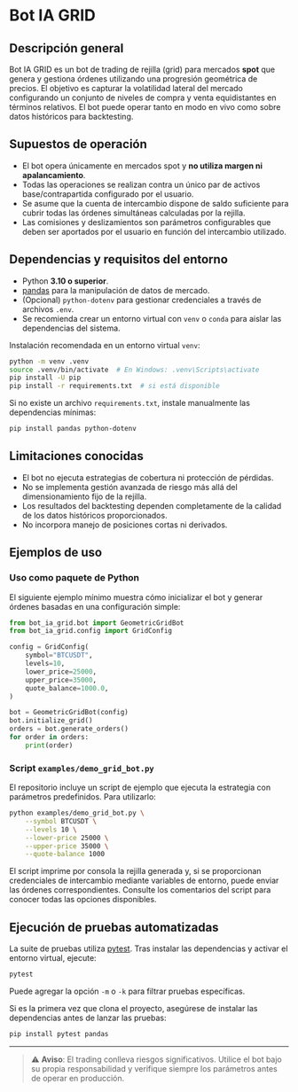 # Bot IA GRID

## Descripción general
Bot IA GRID es un bot de trading de rejilla (grid) para mercados **spot** que genera y gestiona órdenes utilizando una progresión geométrica de precios. El objetivo es capturar la volatilidad lateral del mercado configurando un conjunto de niveles de compra y venta equidistantes en términos relativos. El bot puede operar tanto en modo en vivo como sobre datos históricos para backtesting.

## Supuestos de operación
- El bot opera únicamente en mercados spot y **no utiliza margen ni apalancamiento**.
- Todas las operaciones se realizan contra un único par de activos base/contrapartida configurado por el usuario.
- Se asume que la cuenta de intercambio dispone de saldo suficiente para cubrir todas las órdenes simultáneas calculadas por la rejilla.
- Las comisiones y deslizamientos son parámetros configurables que deben ser aportados por el usuario en función del intercambio utilizado.

## Dependencias y requisitos del entorno
- Python **3.10 o superior**.
- [pandas](https://pandas.pydata.org/) para la manipulación de datos de mercado.
- (Opcional) `python-dotenv` para gestionar credenciales a través de archivos `.env`.
- Se recomienda crear un entorno virtual con `venv` o `conda` para aislar las dependencias del sistema.

Instalación recomendada en un entorno virtual `venv`:

```bash
python -m venv .venv
source .venv/bin/activate  # En Windows: .venv\Scripts\activate
pip install -U pip
pip install -r requirements.txt  # si está disponible
```

Si no existe un archivo `requirements.txt`, instale manualmente las dependencias mínimas:

```bash
pip install pandas python-dotenv
```

## Limitaciones conocidas
- El bot no ejecuta estrategias de cobertura ni protección de pérdidas.
- No se implementa gestión avanzada de riesgo más allá del dimensionamiento fijo de la rejilla.
- Los resultados del backtesting dependen completamente de la calidad de los datos históricos proporcionados.
- No incorpora manejo de posiciones cortas ni derivados.

## Ejemplos de uso

### Uso como paquete de Python
El siguiente ejemplo mínimo muestra cómo inicializar el bot y generar órdenes basadas en una configuración simple:

```python
from bot_ia_grid.bot import GeometricGridBot
from bot_ia_grid.config import GridConfig

config = GridConfig(
    symbol="BTCUSDT",
    levels=10,
    lower_price=25000,
    upper_price=35000,
    quote_balance=1000.0,
)

bot = GeometricGridBot(config)
bot.initialize_grid()
orders = bot.generate_orders()
for order in orders:
    print(order)
```

### Script `examples/demo_grid_bot.py`
El repositorio incluye un script de ejemplo que ejecuta la estrategia con parámetros predefinidos. Para utilizarlo:

```bash
python examples/demo_grid_bot.py \
    --symbol BTCUSDT \
    --levels 10 \
    --lower-price 25000 \
    --upper-price 35000 \
    --quote-balance 1000
```

El script imprime por consola la rejilla generada y, si se proporcionan credenciales de intercambio mediante variables de entorno, puede enviar las órdenes correspondientes. Consulte los comentarios del script para conocer todas las opciones disponibles.

## Ejecución de pruebas automatizadas
La suite de pruebas utiliza [pytest](https://docs.pytest.org/). Tras instalar las dependencias y activar el entorno virtual, ejecute:

```bash
pytest
```

Puede agregar la opción `-m` o `-k` para filtrar pruebas específicas.

Si es la primera vez que clona el proyecto, asegúrese de instalar las dependencias antes de lanzar las pruebas:

```bash
pip install pytest pandas
```

---
> ⚠️ **Aviso**: El trading conlleva riesgos significativos. Utilice el bot bajo su propia responsabilidad y verifique siempre los parámetros antes de operar en producción.

